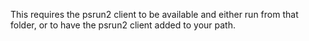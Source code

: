This requires the psrun2 client to be available and either run from that folder, or to have the psrun2 client added to your path.
